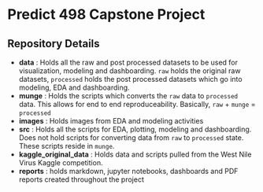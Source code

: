 # Predict 498 Capstone Project

## Repository Details

* **data** : Holds all the raw and post processed datasets to be used for visualization, modeling and dashboarding. `raw` holds the original raw datasets, `processed` holds the post processed datasets which go into modeling, EDA and dashboarding.
* **munge** : Holds the scripts which converts the `raw` data to `processed` data. This allows for end to end reproduceability. Basically, `raw` + `munge` = `processed`
* **images** : Holds images from EDA and modeling activities
* **src** : Holds all the scripts for EDA, plotting, modeling and dashboarding. Does not hold scripts for converting data from `raw` to `processed` state. These scripts reside in `munge`.
* **kaggle_original_data** : Holds data and scripts pulled from the West Nile Virus Kaggle competition.
* **reports** : holds markdown, jupyter notebooks, dashboards and PDF reports created throughout the project
